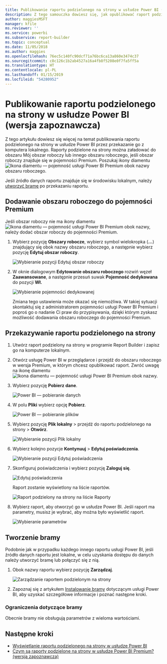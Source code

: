 ```yaml
---
title: Publikowanie raportu podzielonego na strony w usłudze Power BI (wersja zapoznawcza)
description: Z tego samouczka dowiesz się, jak opublikować raport podzielony na strony w usłudze Power BI przez przekazanie go z komputera lokalnego.
author: maggiesMSFT
manager: kfile
ms.reviewer: ''
ms.service: powerbi
ms.subservice: report-builder
ms.topic: conceptual
ms.date: 11/05/2018
ms.author: maggies
ms.openlocfilehash: 76ec5c140fc90dcf71a76bc6ca13a860e3474c37
ms.sourcegitcommit: c8c126c1b2ab4527a16a4fb8f5208e0f7fa5ff5a
ms.translationtype: HT
ms.contentlocale: pl-PL
ms.lasthandoff: 01/15/2019
ms.locfileid: "54280952"
---
```

# <a name="publish-a-paginated-report-to-the-power-bi-service-preview"></a>Publikowanie raportu podzielonego na strony w usłudze Power BI (wersja zapoznawcza)

Z tego artykułu dowiesz się więcej na temat publikowania raportu podzielonego na strony w usłudze Power BI przez przekazanie go z komputera lokalnego. Raporty podzielone na strony można załadować do obszaru Mój obszar roboczy lub innego obszaru roboczego, jeśli obszar roboczy znajduje się w pojemności Premium. Poszukaj ikony diamentu ![Ikona diamentu — pojemność usługi Power BI Premium](media/paginated-reports-save-to-power-bi-service/premium-diamond.png) obok nazwy obszaru roboczego. 

Jeśli źródło danych raportu znajduje się w środowisku lokalnym, należy [utworzyć bramę](#create-a-gateway-to-an-on-premises-data-source) po przekazaniu raportu.

## <a name="add-a-workspace-to-a-premium-capacity"></a>Dodawanie obszaru roboczego do pojemności Premium

Jeśli obszar roboczy nie ma ikony diamentu ![Ikona diamentu — pojemność usługi Power BI Premium](media/paginated-reports-save-to-power-bi-service/premium-diamond.png) obok nazwy, należy dodać obszar roboczy do pojemności Premium. 

1. Wybierz pozycję **Obszary robocze**, wybierz symbol wielokropka (**...**) znajdujący się obok nazwy obszaru roboczego, a następnie wybierz pozycję **Edytuj obszar roboczy**.

    ![Wybieranie pozycji Edytuj obszar roboczy](media/paginated-reports-save-to-power-bi-service/power-bi-paginated-edit-workspace.png)

1. W oknie dialogowym **Edytowanie obszaru roboczego** rozwiń węzeł **Zaawansowane**, a następnie przesuń suwak **Pojemność dedykowana** do pozycji **Wł.**

    ![Wybieranie pojemności dedykowanej](media/paginated-reports-save-to-power-bi-service/power-bi-paginated-edit-workspace-dialog.png)

   Zmiana tego ustawienia może okazać się niemożliwa. W takiej sytuacji skontaktuj się z administratorem pojemności usługi Power BI Premium i poproś go o nadanie Ci praw do przypisywania, dzięki którym zyskasz możliwość dodawania obszaru roboczego do pojemności Premium.


## <a name="upload-a-paginated-report"></a>Przekazywanie raportu podzielonego na strony

1. Utwórz raport podzielony na strony w programie Report Builder i zapisz go na komputerze lokalnym.

1. Otwórz usługę Power BI w przeglądarce i przejdź do obszaru roboczego w wersja Premium, w którym chcesz opublikować raport. Zwróć uwagę na ikonę diamentu ![Ikona diamentu — pojemność usługi Power BI Premium](media/paginated-reports-save-to-power-bi-service/premium-diamond.png) obok nazwy. 

1. Wybierz pozycję **Pobierz dane**.

    ![Power BI — pobieranie danych](media/paginated-reports-save-to-power-bi-service/power-bi-paginated-get-data.png)

1. W polu **Pliki** wybierz opcję **Pobierz**.

    ![Power BI — pobieranie plików](media/paginated-reports-save-to-power-bi-service/power-bi-paginated-files-get.png)

1. Wybierz pozycję **Plik lokalny** > przejdź do raportu podzielonego na strony > **Otwórz**.

    ![Wybieranie pozycji Plik lokalny](media/paginated-reports-save-to-power-bi-service/power-bi-paginated-local-file.png)

1. Wybierz kolejno pozycje **Kontynuuj** > **Edytuj poświadczenia**.

    ![Wybieranie pozycji Edytuj poświadczenia](media/paginated-reports-save-to-power-bi-service/power-bi-paginated-select-edit-credentials.png)

1. Skonfiguruj poświadczenia i wybierz pozycję **Zaloguj się**.

    ![Edytuj poświadczenia](media/paginated-reports-save-to-power-bi-service/power-bi-paginated-credentials.png)

   Raport zostanie wyświetlony na liście raportów.

    ![Raport podzielony na strony na liście Raporty](media/paginated-reports-save-to-power-bi-service/power-bi-paginated-wwi-report.png)

1. Wybierz raport, aby otworzyć go w usłudze Power BI. Jeśli raport ma parametry, musisz je wybrać, aby można było wyświetlić raport.
 
    ![Wybieranie parametrów](media/paginated-reports-save-to-power-bi-service/power-bi-paginated-select-parameters.png)

## <a name="create-a-gateway"></a>Tworzenie bramy

Podobnie jak w przypadku każdego innego raportu usługi Power BI, jeśli źródło danych raportu jest lokalne, w celu uzyskania dostępu do danych należy utworzyć bramę lub połączyć się z nią.

1. Obok nazwy raportu wybierz pozycję **Zarządzaj**.

   ![Zarządzanie raportem podzielonym na strony](media/paginated-reports-save-to-power-bi-service/power-bi-paginated-manage.png)

1. Zapoznaj się z artykułem [Instalowanie bramy](service-gateway-install.md) dotyczącym usługi Power BI, aby uzyskać szczegółowe informacje i poznać następne kroki.

### <a name="gateway-limitations"></a>Ograniczenia dotyczące bramy

Obecnie bramy nie obsługują parametrów z wieloma wartościami.


## <a name="next-steps"></a>Następne kroki

- [Wyświetlanie raportu podzielonego na strony w usłudze Power BI](paginated-reports-view-power-bi-service.md)
- [Czym są raporty podzielone na strony w usłudze Power BI Premium? (wersja zapoznawcza)](paginated-reports-report-builder-power-bi.md)


